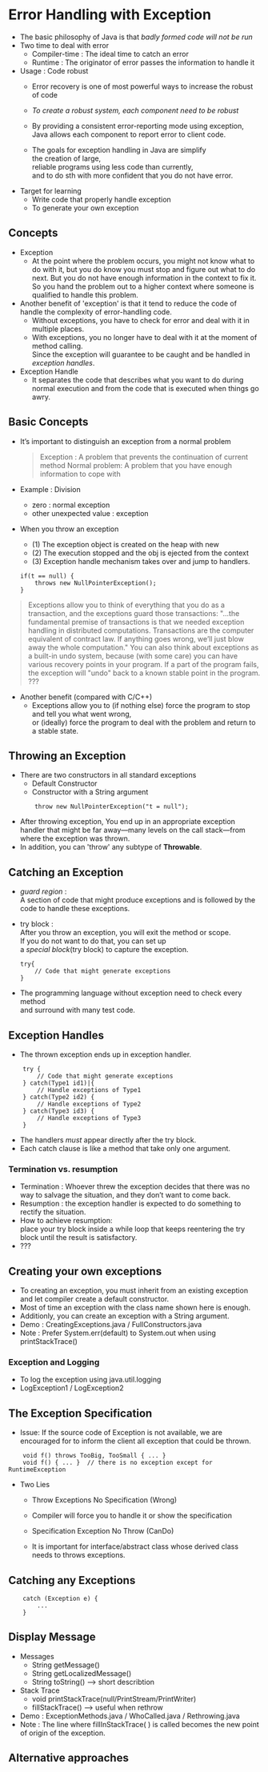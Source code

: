 # Error Handling with Exception

- The basic philosophy of Java is that _badly formed code will not be run_
- Two time to deal with error
    - Compiler-time : The ideal time to catch an error
    - Runtime : The originator of error passes the information to handle it
- Usage : Code robust
    - Error recovery is one of most powerful ways to increase the robust of code
    - _To create a robust system, each component need to be robust_
    - By providing a consistent error-reporting mode using exception,
        Java allows each component to report error to client code.
    
    - The goals for exception handling in Java are simplify  
            the creation of large,  
            reliable programs using less code than currently,  
            and to do sth with more confident that you do not have error.
- Target for learning
    - Write code that properly handle exception
    - To generate your own exception

## Concepts

- Exception
    - At the point where the problem occurs, you might not know what to do
        with it, but you do know you must stop and figure out what to do next.
        But you do not have enough information in the context to fix it. 
        So you hand the problem out to a higher context where someone is qualified 
        to handle this problem.
- Another benefit of 'exception' is that it tend to reduce the code of handle the
    complexity of error-handling code. 
    - Without exceptions, you have to check for error and deal with it in multiple places.
    - With exceptions, you no longer have to deal with it at the moment of method calling.  
        Since the exception will guarantee to be caught and be handled in _exception handles_.
- Exception Handle
    - It separates the code that describes what you want to do during normal execution
        and from the code that is executed when things go awry.

## Basic Concepts

- It’s important to distinguish an exception from a normal problem
   > Exception : A problem that prevents the continuation of current method
   > Normal problem: A problem that you have enough information to cope with

- Example : Division
    - zero : normal exception
    - other unexpected value : exception
    
- When you throw an exception
    - (1) The exception object is created on the heap with new
    - (2) The execution stopped and the obj is ejected from the context
    - (3) Exception handle mechanism takes over and jump to handlers.
    
    ```
    if(t == null) {
        throws new NullPointerException();
    }
    ```

> Exceptions allow you to think of everything that you do as a transaction,
 and the exceptions guard those transactions: "...the fundamental premise
 of transactions is that we needed exception handling in distributed computations.
 Transactions are the computer equivalent of contract law.
 If anything goes wrong, we’ll just blow away the whole computation."
 You can also think about exceptions as a built-in undo system, 
 because (with some care) you can have various recovery points in your program. 
 If a part of the program fails, the exception will "undo" back to a 
 known stable point in the program. ???
 
- Another benefit (compared with C/C++)
    - Exceptions allow you to (if nothing else) force the program to stop 
    and tell you what went wrong,  
    or (ideally) force the program to deal with the problem
    and return to a stable state.

## Throwing an Exception

- There are two constructors in all standard exceptions
    - Default Constructor
    - Constructor with a String argument
    ```
        throw new NullPointerException("t = null");
    ```
- After throwing exception, You end up in an appropriate 
    exception handler that might be far away—many levels
    on the call stack—from where the exception was thrown.
- In addition, you can 'throw' any subtype of __Throwable__.

## Catching an Exception

- _guard region_ :  
    A section of code that might produce exceptions and 
    is followed by the code to handle these exceptions.
- try block :  
    After you throw an exception, you will exit the method or scope.  
    If you do not want to do that, you can set up  
    a _special block_(try block) to capture the exception.
    ```
    try{
        // Code that might generate exceptions
    }
    ```

- The programming language without exception need to check every method  
    and surround with many test code.

## Exception Handles

- The thrown exception ends up in exception handler.
```
    try {
        // Code that might generate exceptions
    } catch(Type1 id1)|{
        // Handle exceptions of Type1
    } catch(Type2 id2) {
        // Handle exceptions of Type2
    } catch(Type3 id3) {
        // Handle exceptions of Type3
    }
```

- The handlers _must_ appear directly after the try block.
- Each catch clause is like a method that take only one argument.

### Termination vs. resumption

- Termination : Whoever threw the exception decides that 
                there was no way to salvage the situation, 
                and they don’t want to come back.  
- Resumption : the exception handler is expected to do something
                to rectify the situation.
- How to achieve resumption:  
    place your try block inside a while loop that keeps 
    reentering the try block until the result is satisfactory.
- ???

## Creating your own exceptions

- To creating an exception, you must inherit from an existing exception  
    and let compiler create a default constructor.
- Most of time an exception with the class name shown here is enough.
- Additionly, you can create an exception with a String argument.
- Demo : CreatingExceptions.java / FullConstructors.java
- Note : Prefer System.err(default) to System.out when using printStackTrace()

### Exception and Logging

- To log the exception using java.util.logging
- LogException1 / LogException2

## The Exception Specification

- Issue: If the source code of Exception is not available, we are encouraged for 
        to inform the client all exception that could be thrown.
```
    void f() throws TooBig, TooSmall { ... }
    void f() { ... }  // there is no exception except for RuntimeException
```
- Two Lies
    - Throw Exceptions No Specification (Wrong)
    - Compiler will force you to handle it or show the specification  
      
    - Specification Exception No Throw (CanDo)
    - It is important for interface/abstract class whose derived class needs to throws exceptions.

## Catching any Exceptions

```
    catch (Exception e) {
        ...
    }
```

## Display Message

- Messages
    - String getMessage()
    - String getLocalizedMessage()
    - String toString()    --> short describtion
- Stack Trace
    - void printStackTrace(null/PrintStream/PrintWriter)
    - fillStackTrace()   --> useful when rethrow
- Demo : ExceptionMethods.java / WhoCalled.java / Rethrowing.java
- Note : The line where fillInStackTrace( ) is called becomes 
            the new point of origin of the exception.







## Alternative approaches